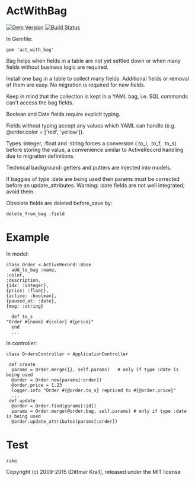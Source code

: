 ActWithBag
==========
[![Gem Version](https://badge.fury.io/rb/act_with_bag.png)](http://badge.fury.io/rb/act_with_bag)
[![Build Status](https://travis-ci.org/matique/act_with_bag.png?branch=master)](https://travis-ci.org/matique/act_with_bag)

In Gemfile:

    gem 'act_with_bag'

Bag helps when fields in a table are not yet settled down
or when many fields without business logic are required.

Install one bag in a table to collect many fields.
Additional fields or removal of them are easy.
No migration is required for new fields.

Keep in mind that the collection is kept in a YAML bag, i.e.
SQL commands can't access the bag fields.

Boolean and Date fields require explicit typing.

Fields without typing accept any values which YAML can handle
(e.g. @order.color = ['red', 'yellow']).

Types :integer, :float and :string
forces a conversion (.to_i, .to_f, .to_s) before storing the value,
a convenience similar to ActiveRecord handling due to migration definitions.

Technical background: getters and putters are injected into models.

If baggies of type :date are being used then
params must be corrected before an update_attributes.
Warning: :date fields are not well integrated; avoid them.

Obsolete fields are deleted before_save by:

    delete_from_bag :field


Example
=======

In model:

    class Order < ActiveRecord::Base
      add_to_bag :name,
	:color,
	:description,
	{idx: :integer},
	{price: :float},
	{active: :boolean},
	{paused_at: :date},
	{msg: :string}

      def to_s
	"Order #{name} #{color} #{price}"
      end
      ...

In controller:

    class OrdersController < ApplicationController

     def create
      params = Order.merge({}, self.params)   # only if type :date is being used
      @order = Order.new(params[:order])
      @order.price = 1.23
      logger.info "Order #{@order.to_s} repriced to #{@order.price}"
      ...
     def update
      @order = Order.find(params[:id])
      params = Order.merge(@order.bag, self.params) # only if type :date is being used
      @order.update_attributes(params[:order])

Test
====

    rake

Copyright (c) 2009-2015 [Dittmar Krall], released under the MIT license
